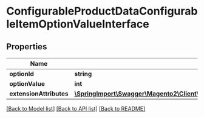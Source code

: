 # ConfigurableProductDataConfigurableItemOptionValueInterface

## Properties
Name | Type | Description | Notes
------------ | ------------- | ------------- | -------------
**optionId** | **string** | Option SKU | 
**optionValue** | **int** | Item id | [optional] 
**extensionAttributes** | [**\SpringImport\Swagger\Magento2\Client\Model\ConfigurableProductDataConfigurableItemOptionValueExtensionInterface**](ConfigurableProductDataConfigurableItemOptionValueExtensionInterface.md) |  | [optional] 

[[Back to Model list]](../README.md#documentation-for-models) [[Back to API list]](../README.md#documentation-for-api-endpoints) [[Back to README]](../README.md)


